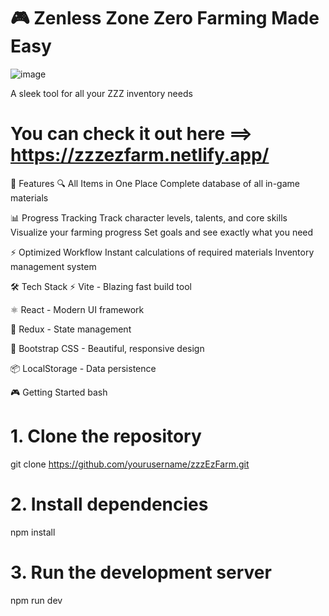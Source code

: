 # 🎮 Zenless Zone Zero Farming Made Easy

![image](https://github.com/user-attachments/assets/0ce1497e-e115-4b5e-a06d-00a351130222)

A sleek tool for all your ZZZ inventory needs

# You can check it out here ==> https://zzzezfarm.netlify.app/

🚀 Features
🔍 All Items in One Place
Complete database of all in-game materials

📊 Progress Tracking
Track character levels, talents, and core skills
Visualize your farming progress
Set goals and see exactly what you need

⚡ Optimized Workflow
Instant calculations of required materials
Inventory management system

🛠️ Tech Stack
⚡ Vite - Blazing fast build tool

⚛️ React - Modern UI framework

🔄 Redux - State management

🎨 Bootstrap CSS - Beautiful, responsive design

📦 LocalStorage - Data persistence

🎮 Getting Started
bash
# 1. Clone the repository
git clone https://github.com/yourusername/zzzEzFarm.git

# 2. Install dependencies
npm install

# 3. Run the development server
npm run dev

